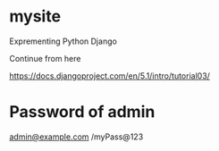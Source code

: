 # mysite
 Exprementing Python Django

Continue from here

https://docs.djangoproject.com/en/5.1/intro/tutorial03/

# Password of admin
admin@example.com /myPass@123